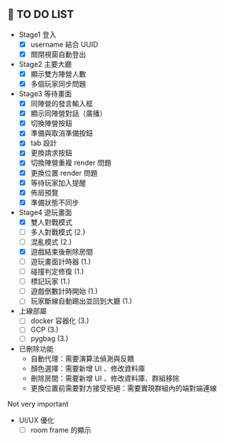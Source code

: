 ## 📝 TO DO LIST

- Stage1 登入
    - [x] username 結合 UUID
    - [x] 關閉視窗自動登出

- Stage2 主要大廳
    - [x] 顯示雙方陣營人數
    - [x] 多個玩家同步問題

- Stage3 等待畫面
    - [x] 同陣營的發言輸入框
    - [x] 顯示同陣營對話（廣播）
    - [x] 切換陣營按鈕
    - [x] 準備與取消準備按鈕
    - [x] tab 設計
    - [x] 更換請求按鈕
    - [x] 切換陣營重複 render 問題
    - [x] 更換位置 render 問題
    - [x] 等待玩家加入提醒
    - [x] 佈局預覽
    - [x] 準備狀態不同步

- Stage4 遊玩畫面
    - [x] 雙人對戰模式
    - [ ] 多人對戰模式 (2.)
    - [ ] 混亂模式 (2.)
    - [x] 遊戲結束後刪除房間
    - [ ] 遊玩畫面計時器 (1.)
    - [ ] 碰撞判定修復 (1.)
    - [ ] 標記玩家 (1.)
    - [ ] 遊戲倒數計時開始 (1.)
    - [ ] 玩家斷線自動踢出並回到大廳 (1.)

- 上線部屬
    - [ ] docker 容器化 (3.)
    - [ ] GCP (3.)
    - [ ] pygbag (3.)

- 已刪除功能
    - 自動代理：需要演算法偵測與反饋
    - 顏色選擇：需要新增 UI 、修改資料庫
    - 刪除房間：需要新增 UI 、修改資料庫、群組移除
    - 更換位置前需要對方接受拒絕：需要實現群組內的端對端連線

Not very important
- UI/UX 優化
    - [ ] room frame 的顯示